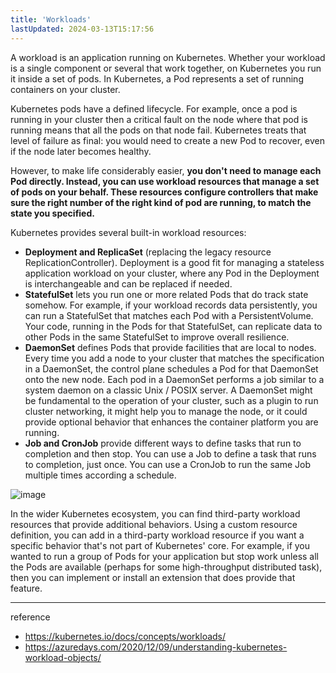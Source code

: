 ```yaml
---
title: 'Workloads'
lastUpdated: 2024-03-13T15:17:56
---
```


A workload is an application running on Kubernetes. Whether your workload is a single component or several that work together, on Kubernetes you run it inside a set of pods. In Kubernetes, a Pod represents a set of running containers on your cluster.

Kubernetes pods have a defined lifecycle. For example, once a pod is running in your cluster then a critical fault on the node where that pod is running means that all the pods on that node fail. Kubernetes treats that level of failure as final: you would need to create a new Pod to recover, even if the node later becomes healthy.

However, to make life considerably easier, **you don't need to manage each Pod directly. Instead, you can use workload resources that manage a set of pods on your behalf. These resources configure controllers that make sure the right number of the right kind of pod are running, to match the state you specified.**

Kubernetes provides several built-in workload resources:

- **Deployment and ReplicaSet** (replacing the legacy resource ReplicationController). Deployment is a good fit for managing a stateless application workload on your cluster, where any Pod in the Deployment is interchangeable and can be replaced if needed.
- **StatefulSet** lets you run one or more related Pods that do track state somehow. For example, if your workload records data persistently, you can run a StatefulSet that matches each Pod with a PersistentVolume. Your code, running in the Pods for that StatefulSet, can replicate data to other Pods in the same StatefulSet to improve overall resilience.
- **DaemonSet** defines Pods that provide facilities that are local to nodes. Every time you add a node to your cluster that matches the specification in a DaemonSet, the control plane schedules a Pod for that DaemonSet onto the new node. Each pod in a DaemonSet performs a job similar to a system daemon on a classic Unix / POSIX server. A DaemonSet might be fundamental to the operation of your cluster, such as a plugin to run cluster networking, it might help you to manage the node, or it could provide optional behavior that enhances the container platform you are running.
- **Job and CronJob** provide different ways to define tasks that run to completion and then stop. You can use a Job to define a task that runs to completion, just once. You can use a CronJob to run the same Job multiple times according a schedule.

![image](https://github.com/rlaisqls/rlaisqls/assets/81006587/25ab55c7-c31e-4ad3-9ffd-166ee2ba4123)

In the wider Kubernetes ecosystem, you can find third-party workload resources that provide additional behaviors. Using a custom resource definition, you can add in a third-party workload resource if you want a specific behavior that's not part of Kubernetes' core. For example, if you wanted to run a group of Pods for your application but stop work unless all the Pods are available (perhaps for some high-throughput distributed task), then you can implement or install an extension that does provide that feature.

---
reference
- https://kubernetes.io/docs/concepts/workloads/
- https://azuredays.com/2020/12/09/understanding-kubernetes-workload-objects/